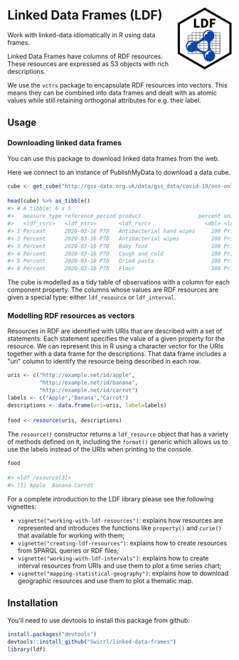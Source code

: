 # Linked Data Frames (LDF) <img src="man/figures/logo.png" align="right" height="139" />

Work with linked-data idiomatically in R using data frames.

Linked Data Frames have columns of RDF resources. These resources are expressed as S3 objects with rich descriptions.

We use the `vctrs` package to encapsulate RDF resources into vectors. This means they can be combined into data frames and dealt with as atomic values while still retaining orthogonal attributes for e.g. their label.

## Usage

### Downloading linked data frames

You can use this package to download linked data frames from the web.

Here we connect to an instance of PublishMyData to download a data cube.

```r
cube <- get_cube("http://gss-data.org.uk/data/gss_data/covid-19/ons-online-price-changes-for-high-demand-products#dataset")

head(cube) %>% as_tibble()
#> # A tibble: 6 x 5
#>   measure_type reference_period product                  percent unit_of_measure    
#>   <ldf_rsrc>   <ldf_ntrv>       <ldf_rsrc>                 <dbl> <ldf_rsrc>         
#> 1 Percent      2020-03-16 P7D   Antibacterial hand wipes     100 Price Change Indice
#> 2 Percent      2020-03-16 P7D   Antibacterial wipes          100 Price Change Indice
#> 3 Percent      2020-03-16 P7D   Baby food                    100 Price Change Indice
#> 4 Percent      2020-03-16 P7D   Cough and cold               100 Price Change Indice
#> 5 Percent      2020-03-16 P7D   Dried pasta                  100 Price Change Indice
#> 6 Percent      2020-03-16 P7D   Flour                        100 Price Change Indice
```

The cube is modelled as a tidy table of observations with a column for each component property. The columns whose values are RDF resources are given a special type: either `ldf_resource` or `ldf_interval`.

### Modelling RDF resources as vectors

Resources in RDF are identified with URIs that are described with a set of statements. Each statement specifies the value of a given property for the resource. We can represent this in R using a character vector for the URIs together with a data frame for the descriptions. That data frame includes a "uri" column to identify the resource being described in each row.

```r
uris <- c("http://example.net/id/apple",
          "http://example.net/id/banana",
          "http://example.net/id/carrot")
labels <- c("Apple","Banana","Carrot")
descriptions <- data.frame(uri=uris, label=labels)

food <- resource(uris, descriptions)
```

The `resource()` constructor returns a `ldf_resource` object that has a variety of methods defined on it, including the `format()` generic which allows us to use the labels instead of the URIs when printing to the console.

```r
food

#> <ldf_resource[3]>
#> [1] Apple  Banana Carrot
```

For a complete introduction to the LDF library please see the following vignettes:

- `vignette("working-with-ldf-resources")`: explains how resources are represented and introduces the functions like `property()` and `curie()` that available for working with them;
- `vignette("creating-ldf-resources")`: explains how to create resources from SPARQL queries or RDF files;
- `vignette("working-with-ldf-intervals")`: explains how to create interval resources from URIs and use them to plot a time series chart;
- `vignette("mapping-statistical-geography")`: explains how to download geographic resources and use them to plot a thematic map.

## Installation

You'll need to use devtools to install this package from github:

```r
install.packages("devtools")
devtools::install_github("Swirrl/linked-data-frames")
library(ldf)
```
